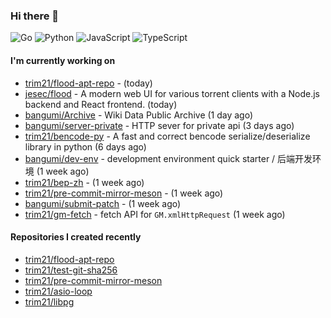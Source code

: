 ### Hi there 👋

![Go](https://img.shields.io/badge/go-%2300ADD8.svg?style=for-the-badge&logo=go&logoColor=white)
![Python](https://img.shields.io/badge/python-3670A0?style=for-the-badge&logo=python&logoColor=ffdd54)
![JavaScript](https://img.shields.io/badge/javascript-%23323330.svg?style=for-the-badge&logo=javascript&logoColor=%23F7DF1E)
![TypeScript](https://img.shields.io/badge/typescript-%23007ACC.svg?style=for-the-badge&logo=typescript&logoColor=white)

#### I'm currently working on

- [trim21/flood-apt-repo](https://github.com/trim21/flood-apt-repo) -  (today)
- [jesec/flood](https://github.com/jesec/flood) - A modern web UI for various torrent clients with a Node.js backend and React frontend. (today)
- [bangumi/Archive](https://github.com/bangumi/Archive) - Wiki Data Public Archive (1 day ago)
- [bangumi/server-private](https://github.com/bangumi/server-private) - HTTP sever for private api (3 days ago)
- [trim21/bencode-py](https://github.com/trim21/bencode-py) - A fast and correct bencode serialize/deserialize library in python (6 days ago)
- [bangumi/dev-env](https://github.com/bangumi/dev-env) - development environment quick starter / 后端开发环境 (1 week ago)
- [trim21/bep-zh](https://github.com/trim21/bep-zh) -  (1 week ago)
- [trim21/pre-commit-mirror-meson](https://github.com/trim21/pre-commit-mirror-meson) -  (1 week ago)
- [bangumi/submit-patch](https://github.com/bangumi/submit-patch) -  (1 week ago)
- [trim21/gm-fetch](https://github.com/trim21/gm-fetch) - fetch API for `GM.xmlHttpRequest` (1 week ago)

#### Repositories I created recently

- [trim21/flood-apt-repo](https://github.com/trim21/flood-apt-repo)
- [trim21/test-git-sha256](https://github.com/trim21/test-git-sha256)
- [trim21/pre-commit-mirror-meson](https://github.com/trim21/pre-commit-mirror-meson)
- [trim21/asio-loop](https://github.com/trim21/asio-loop)
- [trim21/libpg](https://github.com/trim21/libpg)
